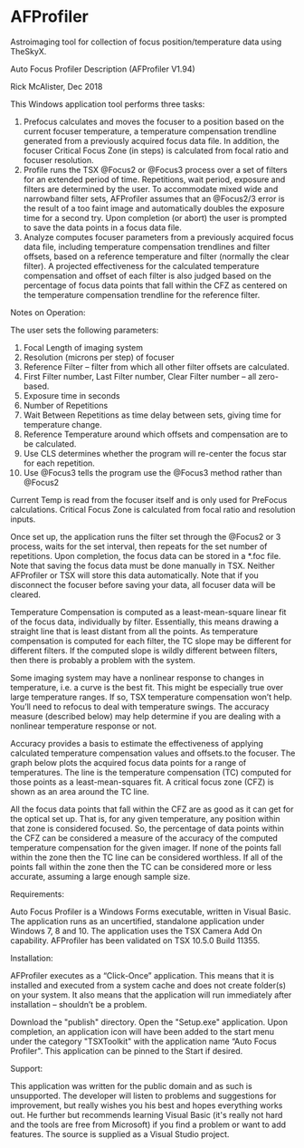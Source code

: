 # AFProfiler
Astroimaging tool for collection of focus position/temperature data using TheSkyX.

Auto Focus Profiler Description (AFProfiler V1.94)

Rick McAlister, Dec 2018

This Windows application tool performs three tasks:

1.	Prefocus calculates and moves the focuser to a position based on the current focuser temperature, a temperature compensation trendline generated from a previously acquired focus data file. In addition, the focuser Critical Focus Zone (in steps) is calculated from focal ratio and focuser resolution.
2.	Profile runs the TSX @Focus2 or @Focus3 process over a set of filters for an extended period of time. Repetitions, wait period, exposure and filters are determined by the user.  To accommodate mixed wide and narrowband filter sets, AFProfiler assumes that an @Focus2/3 error is the result of a too faint image and automatically doubles the exposure time for a second try.  Upon completion (or abort) the user is prompted to save the data points in a focus data file.
3.	Analyze computes focuser parameters from a previously acquired focus data file, including temperature compensation trendlines and filter offsets, based on a reference temperature and filter (normally the clear filter).  A projected effectiveness for the calculated temperature compensation and offset of each filter is also judged based on the percentage of focus data points that fall within the CFZ as centered on the temperature compensation trendline for the reference filter.
 
Notes on Operation:  

The user sets the following parameters:  
1)	Focal Length of imaging system
2)	Resolution (microns per step) of focuser
3)	Reference Filter – filter from which all other filter offsets are calculated.
4)	First Filter number, Last Filter number, Clear Filter number – all zero-based.
5)	Exposure time in seconds
6)	Number of Repetitions
7)	Wait Between Repetitions as time delay between sets, giving time for temperature change.
8)	Reference Temperature around which offsets and compensation are to be calculated.
9)	Use CLS determines whether the program will re-center the focus star for each repetition.
10)	 Use @Focus3 tells the program use the @Focus3 method rather than @Focus2

Current Temp is read from the focuser itself and is only used for PreFocus calculations.
Critical Focus Zone is calculated from focal ratio and resolution inputs.

Once set up, the application runs the filter set through the @Focus2 or 3 process, waits for the set interval, then repeats for the set number of repetitions.  Upon completion, the focus data can be stored in a *.foc file.  Note that saving the focus data must be done manually in TSX.  Neither AFProfiler or TSX will store this data automatically.  Note that if you disconnect the focuser before saving your data, all focuser data will be cleared.

Temperature Compensation is computed as a least-mean-square linear fit of the focus data, individually by filter.  Essentially, this means drawing a straight line that is least distant from all the points.  As temperature compensation is computed for each filter, the TC slope may be different for different filters.  If the computed slope is wildly different between filters, then there is probably a problem with the system.

Some imaging system may have a nonlinear response to changes in temperature, i.e. a curve is the best fit.  This might be especially true over large temperature ranges.  If so, TSX temperature compensation won’t help.  You’ll need to refocus to deal with temperature swings.  The accuracy measure (described below) may help determine if you are dealing with a nonlinear temperature response or not.  

Accuracy provides a basis to estimate the effectiveness of applying calculated temperature compensation values and offsets.to the focuser.  The graph below plots the acquired focus data points for a range of temperatures.  The line is the temperature compensation (TC) computed for those points as a least-mean-squares fit.  A critical focus zone (CFZ) is shown as an area around the TC line.  

 

All the focus data points that fall within the CFZ are as good as it can get for the optical set up.  That is, for any given temperature, any position within that zone is considered focused.  So, the percentage of data points within the CFZ can be considered a measure of the accuracy of the computed temperature compensation for the given imager.  If none of the points fall within the zone then the TC line can be considered worthless.  If all of the points fall within the zone then the TC can be considered more or less accurate, assuming a large enough sample size.

Requirements:  

Auto Focus Profiler is a Windows Forms executable, written in Visual Basic.  The application runs as an uncertified, standalone application under Windows 7, 8 and 10.  The application uses the TSX Camera Add On capability.  AFProfiler has been validated on TSX 10.5.0 Build 11355.

Installation:  

AFProfiler executes as a “Click-Once” application.  This means that it is installed and executed from a system cache and does not create folder(s) on your system.  It also means that the application will run immediately after installation – shouldn’t be a problem.  

Download the "publish" directory.  Open the "Setup.exe" application.  Upon completion, an application icon will have been added to the start menu under the category "TSXToolkit" with the application name  “Auto Focus Profiler".  This application can be pinned to the Start if desired.

Support:  

This application was written for the public domain and as such is unsupported. The developer will listen to problems and suggestions for improvement, but really wishes you his best and hopes everything works out.  He further but recommends learning Visual Basic (it's really not hard and the tools are free from Microsoft) if you find a problem or want to add features.  The source is supplied as a Visual Studio project.
